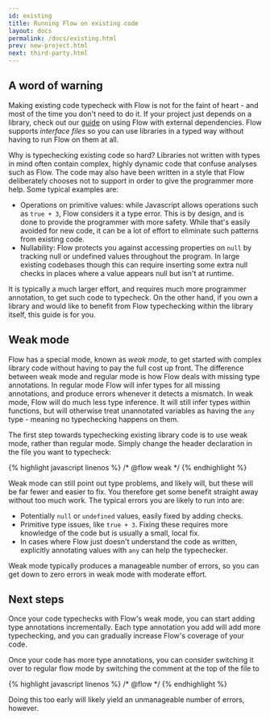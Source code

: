 ```yaml
---
id: existing
title: Running Flow on existing code
layout: docs
permalink: /docs/existing.html
prev: new-project.html
next: third-party.html
---
```


## A word of warning

Making existing code typecheck with Flow is not for the faint of heart - and most of the time you don't need to do it. If your project just depends on a library, check out our [guide](dependencies.html) on using Flow with external dependencies. Flow supports *interface files* so you can use libraries in a typed way without having to run Flow on them at all.

Why is typechecking existing code so hard? Libraries not written with types in mind often contain complex, highly dynamic code that confuse analyses such as Flow. The code may also have been written in a style that Flow deliberately chooses not to support in order to give the programmer more help. Some typical examples are:

* Operations on primitive values: while Javascript allows operations such as `true + 3`, Flow considers it a type error. This is by design, and is done to provide the programmer with more safety. While that's easily avoided for new code, it can be a lot of effort to eliminate such patterns from existing code.
* Nullability: Flow protects you against accessing properties on `null` by tracking null or undefined values throughout the program. In large existing codebases though this can require inserting some extra null checks in places where a value appears null but isn't at runtime.

It is typically a much larger effort, and requires much more programmer annotation, to get such code to typecheck. On the other hand, if you own a library and would like to benefit from Flow typechecking within the library itself, this guide is for you.

## Weak mode

Flow has a special mode, known as *weak mode*, to get started with complex library code without having to pay the full cost up front. The difference between weak mode and regular mode is how Flow deals with missing type annotations. In regular mode Flow will infer types for all missing annotations, and produce errors whenever it detects a mismatch. In weak mode, Flow will do much less type inference. It will still infer types within functions, but will otherwise treat unannotated variables as having the `any` type - meaning no typechecking happens on them.

The first step towards typechecking existing library code is to use weak mode, rather than regular mode. Simply change the header declaration in the file you want to typecheck:

{% highlight javascript linenos %}
/* @flow weak */
{% endhighlight %}

Weak mode can still point out type problems, and likely will, but these will be far fewer and easier to fix. You therefore get some benefit straight away without too much work. The typical errors you are likely to run into are:

* Potentially `null` or `undefined` values, easily fixed by adding checks.
* Primitive type issues, like `true + 3`. Fixing these requires more knowledge of the code but is usually a small, local fix.
* In cases where Flow just doesn't understand the code as written, explicitly annotating values with `any` can help the typechecker.

Weak mode typically produces a manageable number of errors, so you can get down to zero errors in weak mode with moderate effort.

## Next steps

Once your code typechecks with Flow's weak mode, you can start adding type annotations incrementally. Each type annotation you add will add more typechecking, and you can gradually increase Flow's coverage of your code.

Once your code has more type annotations, you can consider switching it over to regular flow mode by switching the comment at the top of the file to

{% highlight javascript linenos %}
/* @flow */
{% endhighlight %}

Doing this too early will likely yield an unmanageable number of errors, however.
